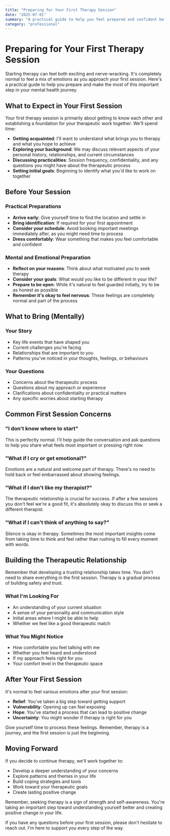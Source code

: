 ```yaml
---
title: "Preparing for Your First Therapy Session"
date: "2025-07-01"
summary: "A practical guide to help you feel prepared and confident before attending your first therapy session."
category: "professional"
---
```


# Preparing for Your First Therapy Session

Starting therapy can feel both exciting and nerve-wracking. It's completely normal to feel a mix of emotions as you approach your first session. Here's a practical guide to help you prepare and make the most of this important step in your mental health journey.

## What to Expect in Your First Session

Your first therapy session is primarily about getting to know each other and establishing a foundation for your therapeutic work together. We'll spend time:

- **Getting acquainted**: I'll want to understand what brings you to therapy and what you hope to achieve
- **Exploring your background**: We may discuss relevant aspects of your personal history, relationships, and current circumstances
- **Discussing practicalities**: Session frequency, confidentiality, and any questions you might have about the therapeutic process
- **Setting initial goals**: Beginning to identify what you'd like to work on together

## Before Your Session

### Practical Preparations
- **Arrive early**: Give yourself time to find the location and settle in
- **Bring identification**: If required for your first appointment
- **Consider your schedule**: Avoid booking important meetings immediately after, as you might need time to process
- **Dress comfortably**: Wear something that makes you feel comfortable and confident

### Mental and Emotional Preparation
- **Reflect on your reasons**: Think about what motivated you to seek therapy
- **Consider your goals**: What would you like to be different in your life?
- **Prepare to be open**: While it's natural to feel guarded initially, try to be as honest as possible
- **Remember it's okay to feel nervous**: These feelings are completely normal and part of the process

## What to Bring (Mentally)

### Your Story
- Key life events that have shaped you
- Current challenges you're facing
- Relationships that are important to you
- Patterns you've noticed in your thoughts, feelings, or behaviours

### Your Questions
- Concerns about the therapeutic process
- Questions about my approach or experience
- Clarifications about confidentiality or practical matters
- Any specific worries about starting therapy

## Common First Session Concerns

### "I don't know where to start"
This is perfectly normal. I'll help guide the conversation and ask questions to help you share what feels most important or pressing right now.

### "What if I cry or get emotional?"
Emotions are a natural and welcome part of therapy. There's no need to hold back or feel embarrassed about showing feelings.

### "What if I don't like my therapist?"
The therapeutic relationship is crucial for success. If after a few sessions you don't feel we're a good fit, it's absolutely okay to discuss this or seek a different therapist.

### "What if I can't think of anything to say?"
Silence is okay in therapy. Sometimes the most important insights come from taking time to think and feel rather than rushing to fill every moment with words.

## Building the Therapeutic Relationship

Remember that developing a trusting relationship takes time. You don't need to share everything in the first session. Therapy is a gradual process of building safety and trust.

### What I'm Looking For
- An understanding of your current situation
- A sense of your personality and communication style
- Initial areas where I might be able to help
- Whether we feel like a good therapeutic match

### What You Might Notice
- How comfortable you feel talking with me
- Whether you feel heard and understood
- If my approach feels right for you
- Your comfort level in the therapeutic space

## After Your First Session

It's normal to feel various emotions after your first session:
- **Relief**: You've taken a big step toward getting support
- **Vulnerability**: Opening up can feel exposing
- **Hope**: You've started a process that can lead to positive change
- **Uncertainty**: You might wonder if therapy is right for you

Give yourself time to process these feelings. Remember, therapy is a journey, and the first session is just the beginning.

## Moving Forward

If you decide to continue therapy, we'll work together to:
- Develop a deeper understanding of your concerns
- Explore patterns and themes in your life
- Build coping strategies and tools
- Work toward your therapeutic goals
- Create lasting positive change

Remember, seeking therapy is a sign of strength and self-awareness. You're taking an important step toward understanding yourself better and creating positive change in your life.

If you have any questions before your first session, please don't hesitate to reach out. I'm here to support you every step of the way.
